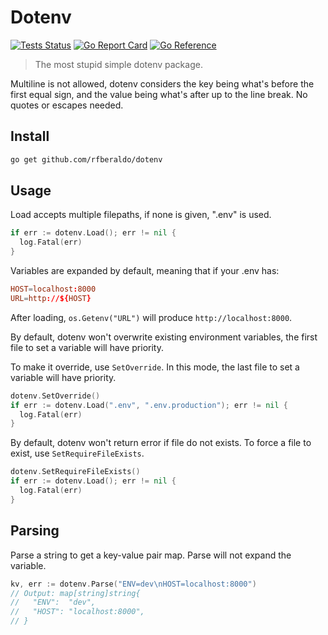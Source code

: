 # Dotenv

[![Tests Status](https://github.com/rfberaldo/dotenv/actions/workflows/go.yml/badge.svg?branch=master)](https://github.com/rfberaldo/dotenv/actions/workflows/go.yml)
[![Go Report Card](https://goreportcard.com/badge/github.com/rfberaldo/dotenv)](https://goreportcard.com/report/github.com/rfberaldo/dotenv)
[![Go Reference](https://pkg.go.dev/badge/github.com/rfberaldo/dotenv.svg)](https://pkg.go.dev/github.com/rfberaldo/dotenv)

> The most stupid simple dotenv package.

Multiline is not allowed, dotenv considers the key being what's before the first equal sign, and the value being what's after up to the line break.
No quotes or escapes needed.

## Install

```bash
go get github.com/rfberaldo/dotenv
```

## Usage

Load accepts multiple filepaths, if none is given, ".env" is used.

```go
if err := dotenv.Load(); err != nil {
  log.Fatal(err)
}
```

Variables are expanded by default, meaning that if your .env has:

```conf
HOST=localhost:8000
URL=http://${HOST}
```

After loading, `os.Getenv("URL")` will produce `http://localhost:8000`.

By default, dotenv won't overwrite existing environment variables, the first file to set a variable will have priority.

To make it override, use `SetOverride`. In this mode, the last file to set a variable will have priority.

```go
dotenv.SetOverride()
if err := dotenv.Load(".env", ".env.production"); err != nil {
  log.Fatal(err)
}
```

By default, dotenv won't return error if file do not exists.
To force a file to exist, use `SetRequireFileExists`.

```go
dotenv.SetRequireFileExists()
if err := dotenv.Load(); err != nil {
  log.Fatal(err)
}
```

## Parsing

Parse a string to get a key-value pair map. Parse will not expand the variable.

```go
kv, err := dotenv.Parse("ENV=dev\nHOST=localhost:8000")
// Output: map[string]string{
//   "ENV":  "dev",
//   "HOST": "localhost:8000",
// }
```
